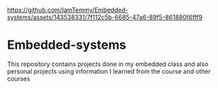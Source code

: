 

https://github.com/IamTemmy/Embedded-systems/assets/143538331/7f112c5b-6685-47a6-89f5-861880f6fff9

# Embedded-systems
This repository contains projects done in my embedded class and also personal projects using information I learned from the course and other courses 
